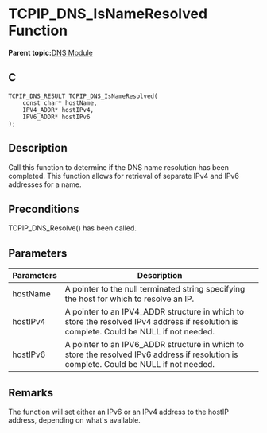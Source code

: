# TCPIP\_DNS\_IsNameResolved Function

**Parent topic:**[DNS Module](GUID-D15C8F84-C30C-451F-8AB7-F8E62AD494C2.md)

## C

```
TCPIP_DNS_RESULT TCPIP_DNS_IsNameResolved(
    const char* hostName, 
    IPV4_ADDR* hostIPv4, 
    IPV6_ADDR* hostIPv6
);
```

## Description

Call this function to determine if the DNS name resolution has been completed. This function allows for retrieval of separate IPv4 and IPv6 addresses for a name.

## Preconditions

TCPIP\_DNS\_Resolve\(\) has been called.

## Parameters

|Parameters|Description|
|----------|-----------|
|hostName|A pointer to the null terminated string specifying the host for which to resolve an IP.|
|hostIPv4|A pointer to an IPV4\_ADDR structure in which to store the resolved IPv4 address if resolution is complete. Could be NULL if not needed.|
|hostIPv6|A pointer to an IPV6\_ADDR structure in which to store the resolved IPv6 address if resolution is complete. Could be NULL if not needed.|

## Remarks

The function will set either an IPv6 or an IPv4 address to the hostIP address, depending on what's available.

